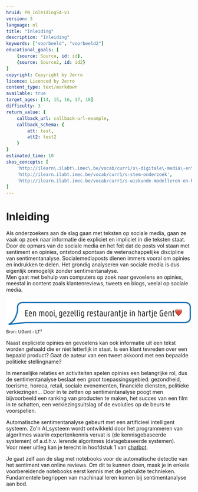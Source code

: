 ```yaml
---
hruid: PN_InleidingSA-v1
version: 3
language: nl
title: "Inleiding"
description: "Inleiding"
keywords: ["voorbeeld", "voorbeeld2"]
educational_goals: [
    {source: Source, id: id}, 
    {source: Source2, id: id2}
]
copyright: Copyright by Jerro
licence: Licenced by Jerro
content_type: text/markdown
available: true
target_ages: [14, 15, 16, 17, 18]
difficulty: 3
return_value: {
    callback_url: callback-url-example,
    callback_schema: {
        att: test,
        att2: test2
    }
}
estimated_time: 10
skos_concepts: [
    'http://ilearn\.ilabt\.imec\.be/vocab/curr1/s\-digitale\-media\-en\-toepassingen', 
    'http://ilearn.ilabt.imec.be/vocab/curr1/s-stem-onderzoek', 
    'http://ilearn.ilabt.imec.be/vocab/curr1/s-wiskunde-modelleren-en-heuristiek'
]
---
```


# Inleiding

Als onderzoekers aan de slag gaan met teksten op sociale media, gaan ze vaak op zoek naar informatie die expliciet en impliciet in die teksten staat. Door de opmars van de sociale media en het feit dat de posts vol staan met sentiment en opinies, ontstond spontaan de wetenschappelijke discipline van sentimentanalyse. Socialemediaposts dienen immers vooral om opinies en indrukken te delen. Het grondig analyseren van sociale media is dus eigenlijk onmogelijk zonder sentimentanalyse.  
Men gaat met behulp van computers op zoek naar gevoelens en opinies, meestal in content zoals klantenreviews, tweets en blogs, veelal op sociale media. 

![](embed/resto.png "Post Resto")
<sub>Bron: UGent - LT³</sub>

Naast expliciete opinies en gevoelens kan ook informatie uit een tekst worden gehaald die er niet letterlijk in staat. Is een klant tevreden over een bepaald product? Gaat de auteur van een tweet akkoord met een bepaalde politieke stellingname? 

In menselijke relaties en activiteiten spelen opinies een belangrijke rol, dus de sentimentanalyse beslaat een groot toepassingsgebied: gezondheid, toerisme, horeca, retail, sociale evenementen, financiële diensten, politieke verkiezingen... Door in te zetten op sentimentanalyse poogt men bijvoorbeeld een ranking van producten te maken, het succes van een film in te schatten, een verkiezingsuitslag of de evoluties op de beurs te voorspellen.

Automatische sentimentanalyse gebeurt met een artificieel intelligent systeem. Zo'n AI_systeem wordt ontwikkeld door het programmeren van algoritmes waarin expertenkennis vervat is (de kennisgebaseerde systemen) of a.d.h.v. lerende algoritmes (datagebaseerde systemen).  
Voor meer uitleg kan je terecht in hoofdstuk 1 van [chatbot](embed/Chatbot_handleiding_eerstedruk.pdf "chatbot handleiding").

Je gaat zelf aan de slag met notebooks voor de automatische detectie van het sentiment van online reviews. Om dit te kunnen doen, maak je in enkele voorbereidende notebooks eerst kennis met de gebruikte technieken. Fundamentele begrippen van machinaal leren komen bij sentimentanalyse aan bod.